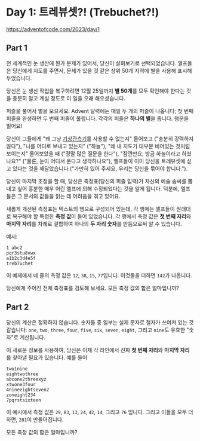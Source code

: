 # Day 1: 트레뷰셋?! (Trebuchet?!)
<https://adventofcode.com/2023/day/1>

## Part 1
전 세계적인 눈 생산에 뭔가 문제가 있어서, 당신이 살펴보기로 선택되었습니다. 엘프들은 당신에게 지도를 주면서, 문제가 있을 것 같은 상위 50개 지역에 별을 사용해 표시해두었습니다.

당신은 눈 생산 작업을 복구하려면 12월 25일까지 **별 50개**를 모두 확인해야 한다는 것을 충분히 알고 계실 정도로 이 일을 오래 해오셨습니다.

퍼즐을 풀어서 별을 모으세요. Advent 달력에는 매일 두 개의 퍼즐이 나옵니다; 첫 번째 퍼즐을 완성하면 두 번째 퍼즐이 풀립니다. 각각의 퍼즐은 **하나의 별**을 줍니다. 행운을 빌어요!

당신이 그들에게 "왜 그냥 [기상관측기](https://adventofcode.com/2015/day/1)를 사용할 수 없는지" 물어보고 ("충분히 강력하지 않다"), "나를 어디로 보내고 있는지" ("하늘"), "왜 내 지도가 대부분 비어있는 것처럼 보이는지" 물어보았을 때 ("정말 많은 질문을 한다"), "잠깐만요, 방금 하늘이라고 하셨나요?" ("물론, 눈이 어디서 온다고 생각하나요"), 엘프들이 이미 당신을 트레뷰셋에 싣고 있다는 것을 깨달았습니다 ("가만히 있어 주세요, 우리는 당신을 묶어야 합니다.").

당신이 마지막 조정을 할 때, 당신은 측정표(당신의 퍼즐 입력)가 자신의 예술 솜씨를 뽐내고 싶어 흥분한 매우 어린 엘프에 의해 수정되었다는 것을 알게 됩니다. 덕분에, 엘프들은 그 문서의 값들을 읽는 데 어려움을 겪고 있어요.

새롭게 개선된 측정표는 텍스트의 행으로 구성되어 있는데, 각 행에는 엘프들이 원래대로 복구해야 할 특정한 **측정 값**이 들어 있었습니다. 각 행에서 측정 값은 **첫 번째 자리**와 **마지막 자리**를 차례로 결합하여 하나의 **두 자리 숫자**를 만듬으로써 알 수 있습니다.

예시:

``` text
1 abc2
pqr3stu8vwx
a1b2c3d4e5f
treb7uchet
```

이 예제에서 네 줄의 측정 값은 `12`, `38`, `15`, `77`입니다. 이것들을 더하면 `142`가 나옵니다.

당신에게 주어진 전체 측정표를 검토해 보세요. 모든 측정 값의 합은 얼마입니까?

## Part 2
당신의 계산은 정확하지 않습니다. 숫자들 중 일부는 실제 문자로 철자가 쓰여져 있는 것 같습니다: `one`, `two`, `three`, `four`, `five`, `six`, `seven`, `eight`, 그리고 `nine`도 유효한 "숫자"로 계산됩니다.

이 새로운 정보를 사용하여, 당신은 이제 각 라인에서 진짜 **첫 번째 자리**와 **마지막 자리**를 찾아낼 필요가 있습니다. 예를 들어

``` text
two1nine
eightwothree
abcone2threexyz
xtwone3four
4nineeightseven2
zoneight234
7pqrstsixteen
```

이 예시에서 측정 값은 `29`, `83`, `13`, `24`, `42`, `14`, 그리고 `76` 입니다. 그리고 이들을 모두 더하면, `281`이 만들어집니다.

모든 측정 값의 합은 얼마입니까?